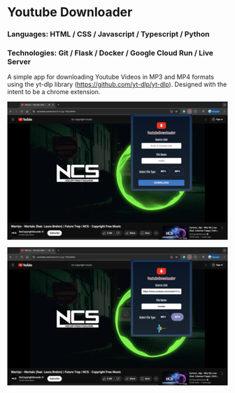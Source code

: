 # Youtube Downloader

### Languages: HTML / CSS / Javascript / Typescript / Python
### Technologies: Git / Flask / Docker / Google Cloud Run / Live Server

A simple app for downloading Youtube Videos in MP3 and MP4 formats using the yt-dlp library (https://github.com/yt-dlp/yt-dlp). Designed with the intent to be a chrome extension. 

![Chrome Extension - default popup](./images/one.png "Example 1")


![Chrome Extension - downloading](./images/two.png "Example 2")